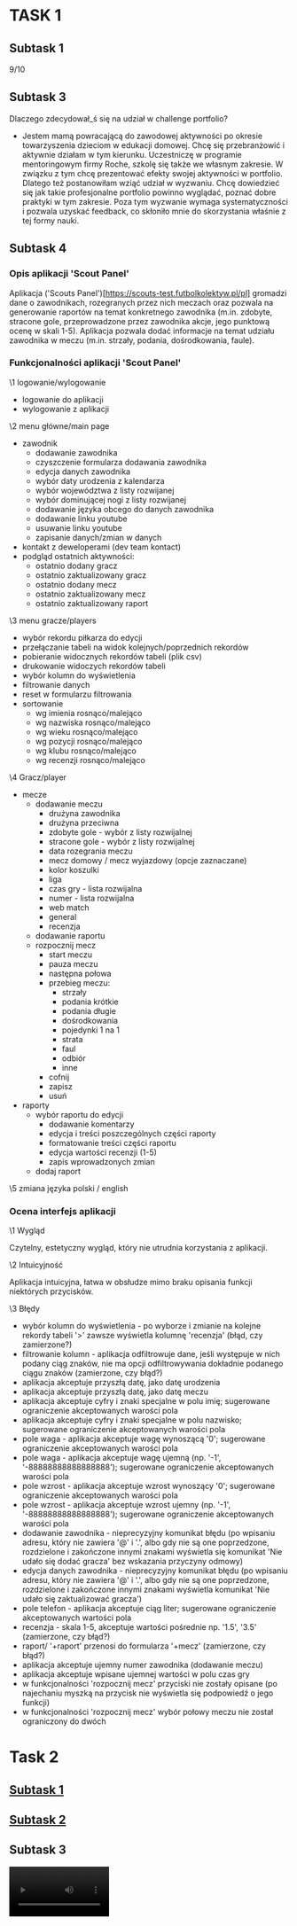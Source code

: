 # TASK 1
## Subtask 1
9/10
## Subtask 3
Dlaczego zdecydował_ś się na udział w challenge portfolio?
* Jestem mamą powracającą do zawodowej aktywności po okresie towarzyszenia dzieciom w edukacji domowej. Chcę się przebranżowić i aktywnie działam w tym kierunku. Uczestniczę w programie mentoringowym firmy Roche, szkolę się także we własnym zakresie. W związku z tym chcę prezentować efekty swojej aktywności w portfolio. Dlatego też postanowiłam wziąć udział w wyzwaniu. Chcę dowiedzieć się jak takie profesjonalne portfolio powinno wyglądać, poznać dobre praktyki w tym zakresie. Poza tym wyzwanie wymaga systematyczności i pozwala uzyskać feedback, co skłoniło mnie do skorzystania właśnie z tej formy nauki.
## Subtask 4
### Opis aplikacji 'Scout Panel'
Aplikacja ('Scouts Panel')[https://scouts-test.futbolkolektyw.pl/pl] gromadzi dane o zawodnikach, rozegranych przez nich meczach oraz pozwala na generowanie raportów na temat konkretnego zawodnika (m.in. zdobyte, stracone gole, przeprowadzone przez zawodnika akcje, jego punktową ocenę w skali 1-5). Aplikacja pozwala dodać informacje na temat udziału zawodnika w meczu (m.in. strzały, podania, dośrodkowania, faule). 
### Funkcjonalności aplikacji 'Scout Panel'
\1 logowanie/wylogowanie
  * logowanie do aplikacji
  * wylogowanie z aplikacji

\2 menu główne/main page
* zawodnik
  * dodawanie zawodnika
  * czyszczenie formularza dodawania zawodnika
  * edycja danych zawodnika
  * wybór daty urodzenia z kalendarza
  * wybór województwa z listy rozwijanej
  * wybór dominującej nogi z listy rozwijanej
  * dodawanie języka obcego do danych zawodnika
  * dodawanie linku youtube
  * usuwanie linku youtube
  * zapisanie danych/zmian w danych
* kontakt z deweloperami (dev team kontact)
* podgląd ostatnich aktywności:
  * ostatnio dodany gracz
  * ostatnio zaktualizowany gracz
  * ostatnio dodany mecz
  * ostatnio zaktualizowany mecz
  * ostatnio zaktualizowany raport 

\3 menu gracze/players
  * wybór rekordu piłkarza do edycji
  * przełączanie tabeli na widok kolejnych/poprzednich rekordów
  * pobieranie widocznych rekordów tabeli (plik csv)
  * drukowanie widoczych rekordów tabeli
  * wybór kolumn do wyświetlenia
  * filtrowanie danych
  * reset w formularzu filtrowania
  * sortowanie
      * wg imienia rosnąco/malejąco
      * wg nazwiska rosnąco/malejąco
      * wg wieku rosnąco/malejąco
      * wg pozycji rosnąco/malejąco
      * wg klubu rosnąco/malejąco
      * wg recenzji rosnąco/malejąco

\4 Gracz/player 
* mecze
  * dodawanie meczu
    * drużyna zawodnika
    * drużyna przeciwna
    * zdobyte gole - wybór z listy rozwijalnej 
    * stracone gole - wybór z listy rozwijalnej 
    * data rozegrania meczu
    * mecz domowy / mecz wyjazdowy (opcje zaznaczane)
    * kolor koszulki 
    * liga
    * czas gry - lista rozwijalna
    * numer - lista rozwijalna
    * web match 
    * general
    * recenzja
  * dodawanie raportu
  * rozpocznij mecz
    * start meczu
    * pauza meczu
    * następna połowa
    * przebieg meczu: 
      * strzały 
      * podania krótkie 
      * podania długie 
      * dośrodkowania 
      * pojedynki 1 na 1
      * strata 
      * faul 
      * odbiór 
      * inne
    * cofnij 
    * zapisz
    * usuń
* raporty
  * wybór raportu do edycji
    * dodawanie komentarzy
    * edycja i treści poszczególnych części raporty
    * formatowanie treści części raportu
    * edycja wartości recenzji (1-5)
    * zapis wprowadzonych zmian
  * dodaj raport

\5 zmiana języka polski / english
 
### Ocena interfejs aplikacji
\1 Wygląd

Czytelny, estetyczny wygląd, który nie utrudnia korzystania z aplikacji. 

\2 Intuicyjność

Aplikacja intuicyjna, łatwa w obsłudze mimo braku opisania funkcji niektórych przycisków. 

\3 Błędy

* wybór kolumn do wyświetlenia - po wyborze i zmianie na kolejne rekordy tabeli '>' zawsze wyświetla kolumnę 'recenzja' (błąd, czy zamierzone?)
* filtrowanie kolumn - aplikacja odfiltrowuje dane, jeśli występuje w nich podany ciąg znaków, nie ma opcji odfiltrowywania dokładnie podanego ciągu znaków (zamierzone, czy błąd?)
* aplikacja akceptuje przyszłą datę, jako datę urodzenia
* aplikacja akceptuje przyszłą datę, jako datę meczu 
* aplikacja akceptuje cyfry i znaki specjalne w polu imię; sugerowane ograniczenie akceptowanych warości pola
* aplikacja akceptuje cyfry i znaki specjalne w polu nazwisko; sugerowane ograniczenie akceptowanych warości pola
* pole waga - aplikacja akceptuje wagę wynoszącą '0'; sugerowane ograniczenie akceptowanych warości pola
* pole waga - aplikacja akceptuje wagę ujemną (np. '-1', '-88888888888888888'); sugerowane ograniczenie akceptowanych warości pola
* pole wzrost - aplikacja akceptuje wzrost wynoszący '0'; sugerowane ograniczenie akceptowanych warości pola
* pole wzrost - aplikacja akceptuje wzrost ujemny (np. '-1', '-88888888888888888'); sugerowane ograniczenie akceptowanych warości pola
* dodawanie zawodnika - nieprecyzyjny komunikat błędu (po wpisaniu adresu, który nie zawiera '@' i '.', albo gdy nie są one poprzedzone, rozdzielone i zakończone innymi znakami wyświetla się komunikat 'Nie udało się dodać gracza' bez wskazania przyczyny odmowy)
* edycja danych zawodnika - nieprecyzyjny komunikat błędu (po wpisaniu adresu, który nie zawiera '@' i '.', albo gdy nie są one poprzedzone, rozdzielone i zakończone innymi znakami wyświetla komunikat 'Nie udało się zaktualizować gracza')
* pole telefon - aplikacja akceptuje ciąg liter; sugerowane ograniczenie akceptowanych wartości pola
* recenzja - skala 1-5, akceptuje wartości pośrednie np. '1.5', '3.5' (zamierzone, czy błąd?)
* raport/ '+raport' przenosi do formularza '+mecz' (zamierzone, czy błąd?) 
* aplikacja akceptuje ujemny numer zawodnika (dodawanie meczu)
* aplikacja akceptuje wpisane ujemnej wartości w polu czas gry
* w funkcjonalności 'rozpocznij mecz' przyciski nie zostały opisane (po najechaniu myszką na przycisk nie wyświetla się podpowiedź o jego funkcji)
* w funkcjonalności 'rozpocznij mecz' wybór połowy meczu nie został ograniczony do dwóch
# Task 2
## [Subtask 1](https://docs.google.com/spreadsheets/d/1kGgYhcfAwo9Q-UrYPQqeadWV7xBbvT0GQWWaIVEjMQM/edit?usp=share_link)
## [Subtask 2](https://docs.google.com/spreadsheets/d/1cZfJawMF8VghIOzEOP1XRp8eheoOJqY7NNRadsEGaIg/edit?usp=sharing)
## Subtask 3
<video src='(https://drive.google.com/file/d/12Ku1WLCPpkYPQ6grqia7RwJ-NOMm1ZSm/view?usp=share_link)' width=180/>
## Subtask 4
